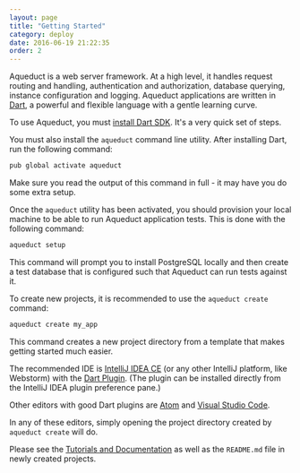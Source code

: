 ```yaml
---
layout: page
title: "Getting Started"
category: deploy
date: 2016-06-19 21:22:35
order: 2
---
```


Aqueduct is a web server framework. At a high level, it handles request routing and handling, authentication and authorization, database querying, instance configuration and logging. Aqueduct applications are written in [Dart](https://www.dartlang.org), a powerful and flexible language with a gentle learning curve.

To use Aqueduct, you must [install Dart SDK](https://www.dartlang.org/install). It's a very quick set of steps.

You must also install the `aqueduct` command line utility. After installing Dart, run the following command:

```bash
pub global activate aqueduct
```

Make sure you read the output of this command in full - it may have you do some extra setup.

Once the `aqueduct` utility has been activated, you should provision your local machine to be able to run Aqueduct application tests. This is done with the following command:

```bash
aqueduct setup
```

This command will prompt you to install PostgreSQL locally and then create a test database that is configured such that Aqueduct can run tests against it.

To create new projects, it is recommended to use the `aqueduct create` command:

```bash
aqueduct create my_app
```

This command creates a new project directory from a template that makes getting started much easier.

The recommended IDE is [IntelliJ IDEA CE](https://www.jetbrains.com/idea/download/) (or any other IntelliJ platform, like Webstorm) with the [Dart Plugin](https://plugins.jetbrains.com/idea/plugin/6351-dart). (The plugin can be installed directly from the IntelliJ IDEA plugin preference pane.)

Other editors with good Dart plugins are [Atom](https://atom.io) and [Visual Studio Code](https://code.visualstudio.com).

In any of these editors, simply opening the project directory created by `aqueduct create` will do.

Please see the [Tutorials and Documentation](http://stablekernel.github.io/aqueduct/) as well as the `README.md` file in newly created projects.
